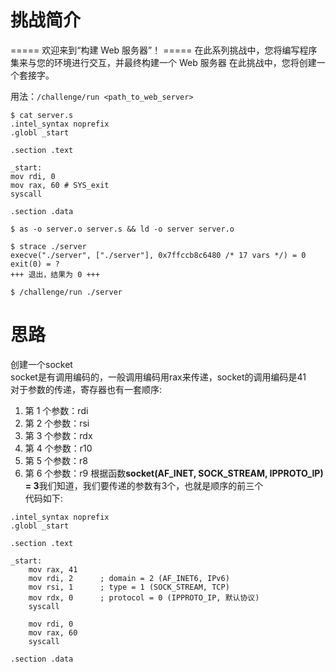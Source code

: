 # 挑战简介
===== 欢迎来到“构建 Web 服务器”！ =====
在此系列挑战中，您将编写程序集来与您的环境进行交互，并最终构建一个 Web 服务器
在此挑战中，您将创建一个套接字。

用法：`/challenge/run <path_to_web_server>`
```
$ cat server.s
.intel_syntax noprefix
.globl _start

.section .text

_start:
mov rdi, 0
mov rax, 60 # SYS_exit
syscall

.section .data

$ as -o server.o server.s && ld -o server server.o

$ strace ./server
execve("./server", ["./server"], 0x7ffccb8c6480 /* 17 vars */) = 0
exit(0) = ?
+++ 退出，结果为 0 +++

$ /challenge/run ./server
```

# 思路
创建一个socket  
socket是有调用编码的，一般调用编码用rax来传递，socket的调用编码是41  
对于参数的传递，寄存器也有一套顺序:  
1. 第 1 个参数：rdi
2. 第 2 个参数：rsi
3. 第 3 个参数：rdx
4. 第 4 个参数：r10
5. 第 5 个参数：r8
6. 第 6 个参数：r9
根据函数**socket(AF_INET, SOCK_STREAM, IPPROTO_IP) = 3**我们知道，我们要传递的参数有3个，也就是顺序的前三个  
代码如下:
```
.intel_syntax noprefix
.globl _start

.section .text

_start:
    mov rax, 41
    mov rdi, 2      ; domain = 2 (AF_INET6, IPv6)
    mov rsi, 1      ; type = 1 (SOCK_STREAM, TCP)
    mov rdx, 0      ; protocol = 0 (IPPROTO_IP, 默认协议)
    syscall

    mov rdi, 0
    mov rax, 60
    syscall

.section .data
```
